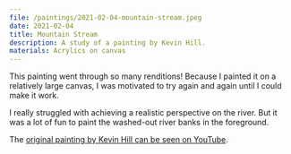 ```yaml
---
file: /paintings/2021-02-04-mountain-stream.jpeg
date: 2021-02-04
title: Mountain Stream
description: A study of a painting by Kevin Hill.
materials: Acrylics on canvas
---
```


This painting went through so many renditions! Because I painted it on a relatively large canvas, I was motivated to try again and again until I could make it work.

I really struggled with achieving a realistic perspective on the river. But it was a lot of fun to paint the washed-out river banks in the foreground.

The [original painting by Kevin Hill can be seen on YouTube](https://www.youtube.com/watch?v=6DQ8R8EAUJY).